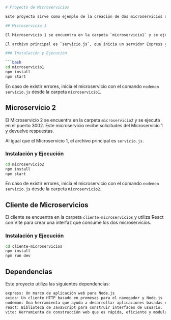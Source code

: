 ```bash
# Proyecto de Microservicios

Este proyecto sirve como ejemplo de la creación de dos microservicios que se comunican entre sí.

## Microservicio 1

El Microservicio 1 se encuentra en la carpeta `microservicio1` y se ejecuta en el puerto 3001. Este microservicio recibe solicitudes HTTP y las procesa.

El archivo principal es `servicio.js`, que inicia un servidor Express y define varias rutas.

### Instalación y Ejecución

```bash
cd microservicio1
npm install
npm start
```

En caso de existir errores, inicia el microservicio con el comando `nodemon servicio.js` desde la carpeta `microservicio1`.

## Microservicio 2

El Microservicio 2 se encuentra en la carpeta `microservicio2` y se ejecuta en el puerto 3002. Este microservicio recibe solicitudes del Microservicio 1 y devuelve respuestas.

Al igual que el Microservicio 1, el archivo principal es `servicio.js`.

### Instalación y Ejecución

```bash
cd microservicio2
npm install
npm start
```

En caso de existir errores, inicia el microservicio con el comando `nodemon servicio.js` desde la carpeta `microservicio2`.

## Cliente de Microservicios

El cliente se encuentra en la carpeta `cliente-microservicios` y utiliza React con Vite para crear una interfaz que consume los dos microservicios.

### Instalación y Ejecución

```bash
cd cliente-microservicios
npm install
npm run dev
```

## Dependencias

Este proyecto utiliza las siguientes dependencias:

```bash
express: Un marco de aplicación web para Node.js
axios: Un cliente HTTP basado en promesas para el navegador y Node.js
nodemon: Una herramienta que ayuda a desarrollar aplicaciones basadas en node.js al reiniciar automáticamente la aplicación de nodo cuando se detectan cambios de archivo en el directorio.
react: Biblioteca de JavaScript para construir interfaces de usuario.
vite: Herramienta de construcción web que es rápida, eficiente y modular.
```

